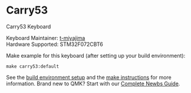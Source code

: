 # Carry53

Carry53 Keyboard

Keyboard Maintainer: [t-miyajima](https://github.com/dvorak55)  
Hardware Supported: STM32F072CBT6  

Make example for this keyboard (after setting up your build environment):

    make carry53:default

See the [build environment setup](https://docs.qmk.fm/#/getting_started_build_tools) and the [make instructions](https://docs.qmk.fm/#/getting_started_make_guide) for more information. Brand new to QMK? Start with our [Complete Newbs Guide](https://docs.qmk.fm/#/newbs).
